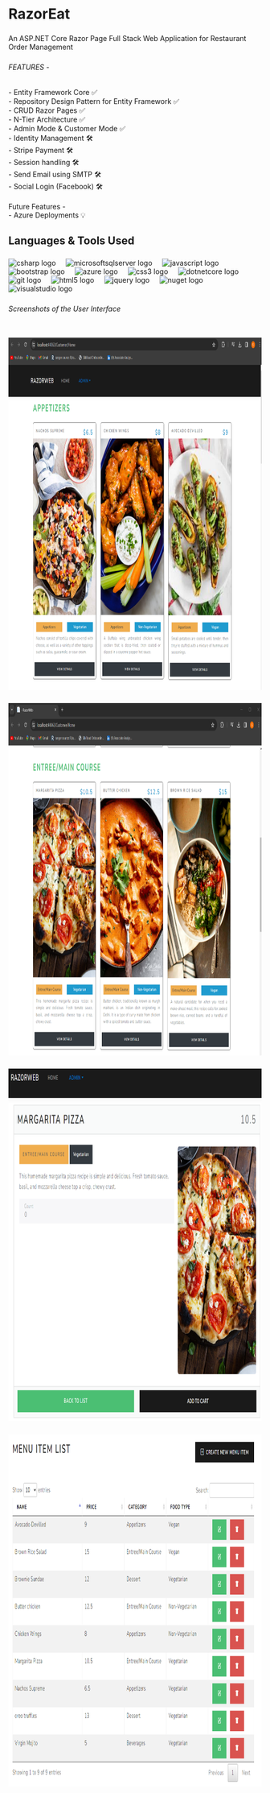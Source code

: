 <h1 align="left">RazorEat</h1>

###

<p align="left">An ASP.NET Core Razor Page Full Stack Web Application for Restaurant Order Management</p>

###

<h6 align="left">FEATURES -</h6>

###

<p align="left">- Entity Framework Core ✅<br> - Repository Design Pattern for Entity Framework ✅<br> - CRUD Razor Pages ✅<br> - N-Tier Architecture ✅<br>- Admin Mode & Customer Mode ✅<br> - Identity Management 🛠️<br> - Stripe Payment 🛠️<br> - Session handling 🛠️<br> - Send Email using SMTP 🛠️<br> - Social Login (Facebook) 🛠️<br><br>Future Features - <br> - Azure Deployments 💡</p>

###

<h2 align="left">Languages & Tools Used</h2>

###

<div align="left">
  <img src="https://cdn.jsdelivr.net/gh/devicons/devicon/icons/csharp/csharp-original.svg" height="40" alt="csharp logo"  />
  <img width="12" />
  <img src="https://cdn.simpleicons.org/microsoftsqlserver/CC2927" height="40" alt="microsoftsqlserver logo"  />
  <img width="12" />
  <img src="https://cdn.simpleicons.org/javascript/F7DF1E" height="40" alt="javascript logo"  />
  <img width="12" />
  <img src="https://cdn.jsdelivr.net/gh/devicons/devicon/icons/bootstrap/bootstrap-original.svg" height="40" alt="bootstrap logo"  />
  <img width="12" />
  <img src="https://cdn.jsdelivr.net/gh/devicons/devicon/icons/azure/azure-original.svg" height="40" alt="azure logo"  />
  <img width="12" />
  <img src="https://cdn.jsdelivr.net/gh/devicons/devicon/icons/css3/css3-original.svg" height="40" alt="css3 logo"  />
  <img width="12" />
  <img src="https://cdn.jsdelivr.net/gh/devicons/devicon/icons/dotnetcore/dotnetcore-original.svg" height="40" alt="dotnetcore logo"  />
  <img width="12" />
  <img src="https://cdn.jsdelivr.net/gh/devicons/devicon/icons/git/git-original.svg" height="40" alt="git logo"  />
  <img width="12" />
  <img src="https://cdn.jsdelivr.net/gh/devicons/devicon/icons/html5/html5-original.svg" height="40" alt="html5 logo"  />
  <img width="12" />
  <img src="https://cdn.jsdelivr.net/gh/devicons/devicon/icons/jquery/jquery-original.svg" height="40" alt="jquery logo"  />
  <img width="12" />
  <img src="https://cdn.jsdelivr.net/gh/devicons/devicon/icons/nuget/nuget-original.svg" height="40" alt="nuget logo"  />
  <img width="12" />
  <img src="https://cdn.jsdelivr.net/gh/devicons/devicon/icons/visualstudio/visualstudio-plain.svg" height="40" alt="visualstudio logo"  />
</div>

###

<h6 align="left">Screenshots of the User Interface</h6>

###

<br clear="both">

<div align="center">
  <img height="700" src="https://github.com/shravanDrive/RazorDemo/blob/master/RazorWeb/wwwroot/images/Demo%20Screenshots/Home%20Page.png"  />
</div>

###

<div align="center">
  <img height="700" src="https://github.com/shravanDrive/RazorDemo/blob/master/RazorWeb/wwwroot/images/Demo%20Screenshots/HomePage%202.png"  />
</div>

###

<div align="center">
  <img height="700" src="https://github.com/shravanDrive/RazorDemo/blob/master/RazorWeb/wwwroot/images/Demo%20Screenshots/Details%20Page.png"  />
</div>

###

<div align="center">
  <img height="700" src="https://github.com/shravanDrive/RazorDemo/blob/master/RazorWeb/wwwroot/images/Demo%20Screenshots/Menu%20List%20Items%20on%20Datatables.png"  />
</div>

###

